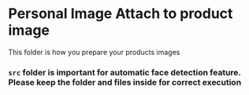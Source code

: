 # Personal Image Attach to product image

This folder is how you prepare your products images

### `src` folder is important for automatic face detection feature. Please keep the folder and files inside for correct execution